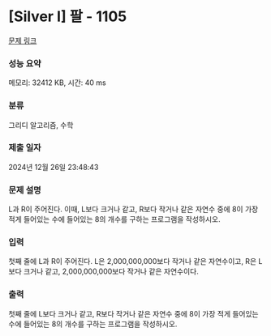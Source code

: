 # [Silver I] 팔 - 1105 

[문제 링크](https://www.acmicpc.net/problem/1105) 

### 성능 요약

메모리: 32412 KB, 시간: 40 ms

### 분류

그리디 알고리즘, 수학

### 제출 일자

2024년 12월 26일 23:48:43

### 문제 설명

<p>L과 R이 주어진다. 이때, L보다 크거나 같고, R보다 작거나 같은 자연수 중에 8이 가장 적게 들어있는 수에 들어있는 8의 개수를 구하는 프로그램을 작성하시오.</p>

### 입력 

 <p>첫째 줄에 L과 R이 주어진다. L은 2,000,000,000보다 작거나 같은 자연수이고, R은 L보다 크거나 같고, 2,000,000,000보다 작거나 같은 자연수이다.</p>

### 출력 

 <p>첫째 줄에 L보다 크거나 같고, R보다 작거나 같은 자연수 중에 8이 가장 적게 들어있는 수에 들어있는 8의 개수를 구하는 프로그램을 작성하시오.</p>

